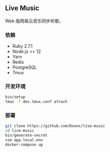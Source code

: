 ## Live Music

Web 版网易云音乐同步听歌。

### 依赖

* Ruby 2.7.1
* Node.js >= 12
* Yarn
* Redis
* PostgreSQL
* Tmux

### 开发环境

```bash
bin/setup
tmux -f dev.tmux.conf attach
```

### 部署

```bash
git clone https://github.com/Dounx/live-music
cd live-music
bin/generate-secret
vim app.local.env
docker-compose up
```
